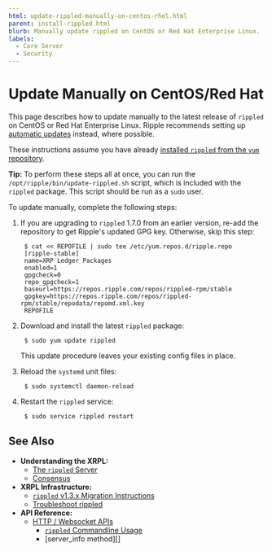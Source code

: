 ```yaml
---
html: update-rippled-manually-on-centos-rhel.html
parent: install-rippled.html
blurb: Manually update rippled on CentOS or Red Hat Enterprise Linux.
labels:
  - Core Server
  - Security
---
```

# Update Manually on CentOS/Red Hat

This page describes how to update manually to the latest release of `rippled` on CentOS or Red Hat Enterprise Linux. Ripple recommends setting up [automatic updates](update-rippled-automatically-on-linux.md) instead, where possible.

These instructions assume you have already [installed `rippled` from the `yum` repository](install-rippled-on-centos-rhel-with-yum.md).

**Tip:** To perform these steps all at once, you can run the `/opt/ripple/bin/update-rippled.sh` script, which is included with the `rippled` package. This script should be run as a `sudo` user.

To update manually, complete the following steps:

<!-- is this for 1.7.0 or later, or a specific safe harbor task for 1.7.0? -->

1. If you are upgrading to `rippled` 1.7.0 from an earlier version, re-add the repository to get Ripple's updated GPG key. Otherwise, skip this step:

        $ cat << REPOFILE | sudo tee /etc/yum.repos.d/ripple.repo
        [ripple-stable]
        name=XRP Ledger Packages
        enabled=1
        gpgcheck=0
        repo_gpgcheck=1
        baseurl=https://repos.ripple.com/repos/rippled-rpm/stable
        gpgkey=https://repos.ripple.com/repos/rippled-rpm/stable/repodata/repomd.xml.key
        REPOFILE

1. Download and install the latest `rippled` package:

        $ sudo yum update rippled

    This update procedure leaves your existing config files in place.

2. Reload the `systemd` unit files:

        $ sudo systemctl daemon-reload

3. Restart the `rippled` service:

        $ sudo service rippled restart


## See Also

- **Understanding the XRPL:**
    - [The `rippled` Server](../../../concepts/understanding-xrpl/server/xrpl-servers.md)
    - [Consensus](../../../concepts/understanding-xrpl/xrpl/consensus.md)
- **XRPL Infrastructure:**
    - [`rippled` v1.3.x Migration Instructions](rippled-1-3-migration-instructions.md) <!-- Note: remove when versions older than v1.3 are basically extinct -->
    - [Troubleshoot rippled](../troubleshooting/index.mdx)
- **API Reference:**
    - [HTTP / Websocket APIs](../../../references/http-websocket-apis/index.mdx)
        - [`rippled` Commandline Usage](../../../references/http-websocket-apis/commandline-usage.md)
        - [server_info method][]


<!--{# common link defs #}-->
<!-- {% include '_snippets/rippled-api-links.md' %}
{% include '_snippets/tx-type-links.md' %}
{% include '_snippets/rippled_versions.md' %} -->
